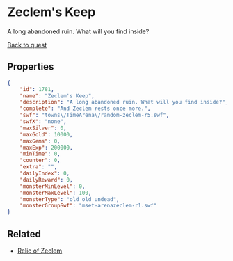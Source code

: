 # Zeclem's Keep

A long abandoned ruin. What will you find inside?

[Back to quest](../quests.md)

## Properties

```json
{
    "id": 1781,
    "name": "Zeclem's Keep",
    "description": "A long abandoned ruin. What will you find inside?",
    "complete": "And Zeclem rests once more.",
    "swf": "towns\/TimeArena\/random-zeclem-r5.swf",
    "swfX": "none",
    "maxSilver": 0,
    "maxGold": 10000,
    "maxGems": 0,
    "maxExp": 200000,
    "minTime": 0,
    "counter": 0,
    "extra": "",
    "dailyIndex": 0,
    "dailyReward": 0,
    "monsterMinLevel": 0,
    "monsterMaxLevel": 100,
    "monsterType": "old old undead",
    "monsterGroupSwf": "mset-arenazeclem-r1.swf"
}
```

## Related

- [Relic of Zeclem](../items/20120-relic-of-zeclem.md)


